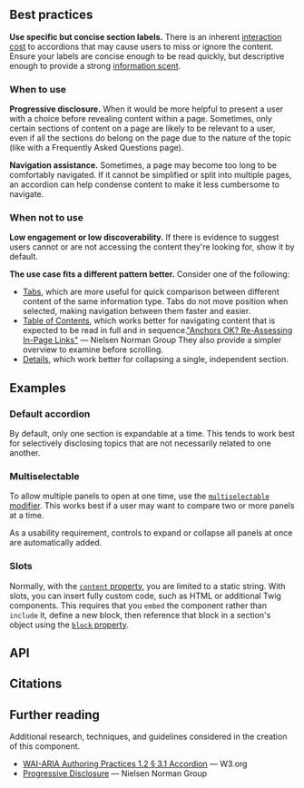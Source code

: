 <!--lead
  An accordion is a group of sections collapsed under headers. Users can expand a section by tapping or clicking the header.
lead-->

## Best practices

**Use specific but concise section labels.** There is an inherent [interaction cost](https://www.nngroup.com/articles/interaction-cost-definition/ "Interaction Cost - Nielsen Norman Group") to accordions that may cause users to miss or ignore the content. Ensure your labels are concise enough to be read quickly, but descriptive enough to provide a strong [information scent](https://www.nngroup.com/articles/information-scent/).

### When to use

**Progressive disclosure.** When it would be more helpful to present a user with a choice before revealing content within a page. Sometimes, only certain sections of content on a page are likely to be relevant to a user, even if all the sections do belong on the page due to the nature of the topic (like with a Frequently Asked Questions page).

**Navigation assistance.** Sometimes, a page may become too long to be comfortably navigated. If it cannot be simplified or split into multiple pages, an accordion can help condense content to make it less cumbersome to navigate.

### When not to use

**Low engagement or low discoverability.** If there is evidence to suggest users cannot or are not accessing the content they're looking for, show it by default.

**The use case fits a different pattern better.** Consider one of the following:

* [Tabs](/components/tabs), which are more useful for quick comparison between different content of the same information type. Tabs do not move position when selected, making navigation between them faster and easier.
* [Table of Contents](/components/table-of-contents), which works better for navigating content that is expected to be read in full and in sequence.<span data-footnote>["Anchors OK? Re-Assessing In-Page Links"](https://www.nngroup.com/articles/in-page-links/) — Nielsen Norman Group</span> They also provide a simpler overview to examine before scrolling.
* [Details](/primitives/details), which work better for collapsing a single, independent section.

## Examples
### Default accordion

By default, only one section is expandable at a time. This tends to work best for selectively disclosing topics that are not necessarily related to one another.

<!--twig
{% embed "@tch/includes/example-box/example-box.html.twig" with {
  transparent_background: true,
  examples: {
    "Twig": '{{ include("@tcds/components/accordion/accordion.html.twig", {
  heading_level: "3",
  sections: [
    {
      heading: "Section 1",
      content: "Lorem ipsum dolor sit amet, consectetur adipiscing elit, sed do eiusmod ...",
    },
    {
      heading: "Section 2",
      content: "Lorem ipsum is simply dummy text of the printing and typesetting industry ...",
    },
    {
      heading: "Section 3",
      content: "Contrary to popular belief, lorem ipsum is not simply random text. It has ...",
    },
  ],
}) }}',
    "HTML": '<div class="Accordion" data-component="Accordion">
  <section class="Accordion__section">
    <h3 class="Accordion__heading">
      <button data-component-part="panel-toggle" class="Accordion__button" id="section-1-button" aria-controls="section-1-panel">
        Section 1\n
        <span class="Icon Accordion__icon">
          <!-- Icon code copied from src/tcds/icons/chevron-down.svg --\>
          <svg xmlns="http://www.w3.org/2000/svg" viewBox="0 0 24 24" fill="none" stroke="currentColor" stroke-width="3" stroke-linecap="square">
            <path d="M6 9l6 6 6-6"/>
          </svg>
        </span>
      </button>
    </h3>\n
    <div data-component-part="panel" class="Accordion__panel" id="section-1-panel" aria-labelledby="section-1-button">
      <div class="Accordion__content">
        Lorem ipsum dolor sit amet, consectetur adipiscing elit, sed do eiusmod ...
      </div>
    </div>
  </section>\n
  <section class="Accordion__section">
    <h3 class="Accordion__heading">
      <button data-component-part="panel-toggle" class="Accordion__button" id="section-2-button" aria-controls="section-2-panel">
        Section 2\n
        <span class="Icon Accordion__icon">
          <!-- Icon code copied from src/tcds/icons/chevron-down.svg --\>
          <svg xmlns="http://www.w3.org/2000/svg" viewBox="0 0 24 24" fill="none" stroke="currentColor" stroke-width="3" stroke-linecap="square">
            <path d="M6 9l6 6 6-6"/>
          </svg>
        </span>
      </button>
    </h3>\n
    <div data-component-part="panel" class="Accordion__panel" id="section-2-panel" aria-labelledby="section-2-button">
      <div class="Accordion__content">
        Lorem ipsum is simply dummy text of the printing and typesetting industry ...
      </div>
    </div>
  </section>\n
  <section class="Accordion__section">
    <h3 class="Accordion__heading">
      <button data-component-part="panel-toggle" class="Accordion__button" id="section-3-button" aria-controls="section-3-panel">
        Section 3\n
        <span class="Icon Accordion__icon">
          <!-- Icon code copied from src/tcds/icons/chevron-down.svg --\>
          <svg xmlns="http://www.w3.org/2000/svg" viewBox="0 0 24 24" fill="none" stroke="currentColor" stroke-width="3" stroke-linecap="square">
            <path d="M6 9l6 6 6-6"/>
          </svg>
        </span>
      </button>
    </h3>\n
    <div data-component-part="panel" class="Accordion__panel" id="section-3-panel" aria-labelledby="section-3-button">
      <div class="Accordion__content">
        Contrary to popular belief, lorem ipsum is not simply random text. It has ...
      </div>
    </div>
  </section>
</div>',
  },
} %}
  {% block result %}
    {{ include("@tcds/components/accordion/accordion.html.twig", {
      sections: [
        {
          heading: "Section 1",
          content: "Lorem ipsum dolor sit amet, consectetur adipiscing elit, sed do eiusmod tempor incididunt ut labore et dolore magna aliqua. Ut enim ad minim veniam, quis nostrud exercitation ullamco laboris nisi ut aliquip ex ea commodo consequat.",
        },
        {
          heading: "Section 2",
          content: "Lorem ipsum is simply dummy text of the printing and typesetting industry. Lorem ipsum has been the industry's standard dummy text ever since the 1500s, when an unknown printer took a galley of type and scrambled it to make a type specimen book.",
        },
        {
          heading: "Section 3",
          content: "Contrary to popular belief, Lorem Ipsum is not simply random text. It has roots in a piece of classical Latin literature from 45 BC, making it over 2000 years old.",
        },
      ],
    }) }}
  {% endblock %}
{% endembed %}
twig-->

### Multiselectable

To allow multiple panels to open at one time, use the [`multiselectable` modifier](#modifiers-property). This works best if a user may want to compare two or more panels at a time.

As a usability requirement, controls to expand or collapse all panels at once are automatically added.

<!--twig
{% embed "@tch/includes/example-box/example-box.html.twig" with {
  transparent_background: true,
  examples: {
    "Twig": '{{ include("@tcds/components/accordion/accordion.html.twig", {
  heading_level: "3",
  modifiers: ["multiselectable"],
  sections: [
    {
      heading: "Multiselectable section 1",
      content: "Lorem ipsum dolor sit amet, consectetur adipiscing elit, sed do eiusmod ...",
    },
    {
      heading: "Multiselectable section 2",
      content: "Lorem ipsum is simply dummy text of the printing and typesetting industry ...",
    },
    {
      heading: "Multiselectable section 3",
      content: "Contrary to popular belief, lorem ipsum is not simply random text. It has ...",
    },
  ],
}) }}',
    "HTML": '<div class="Accordion Accordion--multiselectable" data-component="Accordion">
  <ul class="Accordion__controls" aria-label="Accordion controls">
    <li><button data-component-part="expand-all" class="Accordion__control Button Button--small Button--ghost Button--round">expand all</button></li>
    <li><button data-component-part="collapse-all" class="Accordion__control Button Button--small Button--ghost Button--round">collapse all</button></li>
  </ul>\n
  <section class="Accordion__section">
    <h3 class="Accordion__heading">
      <button data-component-part="panel-toggle" class="Accordion__button" id="multiselectable-section-1-button" aria-controls="multiselectable-section-1-panel">
        Multiselectable section 1\n
        <span class="Icon Accordion__icon">
          <!-- Icon code copied from src/tcds/icons/chevron-down.svg --\>
          <svg xmlns="http://www.w3.org/2000/svg" viewBox="0 0 24 24" fill="none" stroke="currentColor" stroke-width="3" stroke-linecap="square">
            <path d="M6 9l6 6 6-6"/>
          </svg>
        </span>
      </button>
    </h3>\n
    <div data-component-part="panel" class="Accordion__panel" id="multiselectable-section-1-panel" aria-labelledby="multiselectable-section-1-button">
      <div class="Accordion__content">
        Lorem ipsum dolor sit amet, consectetur adipiscing elit, sed do eiusmod ...
      </div>
    </div>
  </section>\n
  <section class="Accordion__section">
    <h3 class="Accordion__heading">
      <button data-component-part="panel-toggle" class="Accordion__button" id="multiselectable-section-2-button" aria-controls="multiselectable-section-2-panel">
        Multiselectable section 2\n
        <span class="Icon Accordion__icon">
          <!-- Icon code copied from src/tcds/icons/chevron-down.svg --\>
          <svg xmlns="http://www.w3.org/2000/svg" viewBox="0 0 24 24" fill="none" stroke="currentColor" stroke-width="3" stroke-linecap="square">
            <path d="M6 9l6 6 6-6"/>
          </svg>
        </span>
      </button>
    </h3>\n
    <div data-component-part="panel" class="Accordion__panel" id="multiselectable-section-2-panel" aria-labelledby="multiselectable-section-2-button">
      <div class="Accordion__content">
        Lorem ipsum is simply dummy text of the printing and typesetting industry ...
      </div>
    </div>
  </section>\n
  <section class="Accordion__section">
    <h3 class="Accordion__heading">
      <button data-component-part="panel-toggle" class="Accordion__button" id="multiselectable-section-3-button" aria-controls="multiselectable-section-3-panel">
        Multiselectable section 3\n
        <span class="Icon Accordion__icon">
          <!-- Icon code copied from src/tcds/icons/chevron-down.svg --\>
          <svg xmlns="http://www.w3.org/2000/svg" viewBox="0 0 24 24" fill="none" stroke="currentColor" stroke-width="3" stroke-linecap="square">
            <path d="M6 9l6 6 6-6"/>
          </svg>
        </span>
      </button>
    </h3>\n
    <div data-component-part="panel" class="Accordion__panel" id="multiselectable-section-3-panel" aria-labelledby="multiselectable-section-3-button">
      <div class="Accordion__content">
        Contrary to popular belief, lorem ipsum is not simply random text. It has ...
      </div>
    </div>
  </section>
</div>',
  },
} %}
  {% block result %}
    {{ include("@tcds/components/accordion/accordion.html.twig", {
      modifiers: ["multiselectable"],
      sections: [
        {
          heading: "Multiselectable section 1",
          content: "Lorem ipsum dolor sit amet, consectetur adipiscing elit, sed do eiusmod tempor incididunt ut labore et dolore magna aliqua. Ut enim ad minim veniam, quis nostrud exercitation ullamco laboris nisi ut aliquip ex ea commodo consequat.",
        },
        {
          heading: "Multiselectable section 2",
          content: "Lorem ipsum is simply dummy text of the printing and typesetting industry. Lorem ipsum has been the industry's standard dummy text ever since the 1500s, when an unknown printer took a galley of type and scrambled it to make a type specimen book.",
        },
        {
          heading: "Multiselectable section 3",
          content: "Contrary to popular belief, Lorem Ipsum is not simply random text. It has roots in a piece of classical Latin literature from 45 BC, making it over 2000 years old.",
        },
      ],
    }) }}
  {% endblock %}
{% endembed %}
twig-->

### Slots

Normally, with the [`content` property](#sections-content-property), you are limited to a static string. With slots, you can insert fully custom code, such as HTML or additional Twig components. This requires that you `embed` the component rather than `include` it, define a new block, then reference that block in a section's object using the [`block` property](#sections-block-property).

<!--twig
{% embed "@tch/includes/example-box/example-box.html.twig" with {
  transparent_background: true,
  examples: {
    "Twig": '{% embed "@tcds/components/accordion/accordion.html.twig" with {
  heading_level: "3",
  sections: [
    {
      heading: "Slot example 1",
      block: "content_1",
    },
    {
      heading: "Slot example 2",
      content: "With the content property, you are restricted to a plain text string.",
    },
  ],
} %}
  {% block content_1 %}
    With slots, you can <strong>insert custom code</strong>. You can use additional components, or <em>plain HTML</em>.
  {% endblock %}
{% endembed %}',
    "HTML": '<div class="Accordion" data-component="Accordion">
  <section class="Accordion__section">
    <h3 class="Accordion__heading">
      <button data-component-part="panel-toggle" class="Accordion__button" id="slot-example-1-button" aria-controls="slot-example-1-panel">
        Slot example 1\n
        <span class="Icon Accordion__icon">
          <!-- Icon code copied from src/tcds/icons/chevron-down.svg --\>
          <svg xmlns="http://www.w3.org/2000/svg" viewBox="0 0 24 24" fill="none" stroke="currentColor" stroke-width="3" stroke-linecap="square">
            <path d="M6 9l6 6 6-6"/>
          </svg>
        </span>
      </button>
    </h3>\n
    <div data-component-part="panel" class="Accordion__panel" id="slot-example-1-panel" aria-labelledby="slot-example-1-button">
      <div class="Accordion__content">
        With slots, you can <strong>insert custom code</strong>. You can use additional components, or <em>plain HTML</em>.
      </div>
    </div>
  </section>\n
  <section class="Accordion__section">
    <h3 class="Accordion__heading">
      <button data-component-part="panel-toggle" class="Accordion__button" id="slot-example-2-button" aria-controls="slot-example-2-panel">
        Slot example 2\n
        <span class="Icon Accordion__icon">
          <!-- Icon code copied from src/tcds/icons/chevron-down.svg --\>
          <svg xmlns="http://www.w3.org/2000/svg" viewBox="0 0 24 24" fill="none" stroke="currentColor" stroke-width="3" stroke-linecap="square">
            <path d="M6 9l6 6 6-6"/>
          </svg>
        </span>
      </button>
    </h3>\n
    <div data-component-part="panel" class="Accordion__panel" id="slot-example-2-panel" aria-labelledby="slot-example-2-button">
      <div class="Accordion__content">
        With the content property, you are restricted to a plain text string.
      </div>
    </div>
  </section>
</div>',
  },
} %}
  {% block result %}
    {% embed "@tcds/components/accordion/accordion.html.twig" with {
      sections: [
        {
          heading: "Slot example 1",
          block: "content_1",
        },
        {
          heading: "Slot example 2",
          content: "With the content property, you are restricted to a plain text string.",
        },
      ],
    } %}
      {% block content_1 %}
        With slots, you can <strong>insert custom code</strong>. You can use additional components, or <em>plain HTML</em>.
      {% endblock %}
    {% endembed %}
  {% endblock %}
{% endembed %}
twig-->

## API

<!--twig
{{ include("@tch/includes/api-table/api-table.html.twig", {
  properties: {
    specific: [
      {
        name: "heading_level",
        value: "2–6",
        type: "string",
        description: "The <a href='https://developer.mozilla.org/en-US/docs/Web/HTML/Element/Heading_Elements' title='<h1>–<h6>: The HTML Section Heading elements'>HTML heading level</a> of the panel toggle buttons. Not strictly required, but recommended to preserve the accordion content's place in the overall document outline.",
        required: "no",
      },
      {
        name: "sections",
        value: "—",
        type: "array",
        description: "An array of objects containing information for an accordion section.",
        required: "yes",
      },
      {
        name: "sections[].heading",
        value: "—",
        type: "string",
        description: "The heading of the accordion section.",
        required: "yes",
      },
      {
        name: "sections[].content",
        value: "—",
        type: "string",
        description: "The plain text content of the accordion section. Only required if the <code>block</code> property is not used.",
        required: "no",
      },
      {
        name: "sections[].block",
        value: "—",
        type: "string",
        description: "The name of a custom block used as a content slot (must be used with an <code>embed</code>, see <a href='#slots'>&sect; Slots</a>). Only required if the <code>content</code> property is not used.",
        required: "no",
      },
    ],
    global: [
      {
        name: "modifiers",
        value: "<ul>
          <li><code>multiselectable</code></li>
        </ul>",
        type: "array",
        description: "Modifiers specific to the accordion component.",
        required: "no",
      },
      {
        name: "custom_classes",
        value: "—",
        type: "array",
        description: "Custom classes to add to the component's root element. This may be useful for adding global utilities or custom modifiers.",
        required: "no",
      },
      {
        name: "custom_attributes",
        value: "—",
        type: "array",
        description: "Custom attributes to add to the component's root element. This may be useful for adding custom JavaScript hooks.",
        required: "no",
      },
    ],
  }
}) }}
twig-->

## Citations
<!--twig {{ include("@tch/components/footnotes/footnotes.html.twig") }} twig-->

## Further reading

Additional research, techniques, and guidelines considered in the creation of this component.

* [WAI-ARIA Authoring Practices 1.2 &sect; 3.1 Accordion](https://www.w3.org/TR/wai-aria-practices-1.2/#accordion) — W3.org
* [Progressive Disclosure](https://www.nngroup.com/articles/progressive-disclosure/) — Nielsen Norman Group

<!--
* https://www.nngroup.com/articles/accordion-icons/ 
* https://www.nngroup.com/articles/accordions-complex-content/
* https://www.nngroup.com/articles/auto-forwarding/
* https://www.nngroup.com/articles/progressive-disclosure/
* https://www.nngroup.com/articles/timing-exposing-content/
* https://www.nngroup.com/articles/in-page-links/ &sect; Accordions vs in-page links
* https://www.nngroup.com/articles/mobile-accordions/
* https://inclusive-components.design/collapsible-sections/
* https://designsystem.digital.gov/components/accordion/
* https://design-system.service.gov.uk/components/accordion/
* https://www.sarasoueidan.com/blog/accordion-markup/
* https://www.scottohara.me/blog/2017/10/25/accordion-release.html
* https://www.hassellinclusion.com/blog/accessible-accordion-pattern/
* https://www.carbondesignsystem.com/components/accordion/usage/
* https://www.smashingmagazine.com/2017/06/designing-perfect-accordion-checklist/
-->

<!--
/**
 * @todo URL hash mechanism - https://inclusive-components.design/collapsible-sections/
 * @todo Test mobile experience. Possibly make open accordion heading sticky, and possibly scroll the accordion heading to the top of the viewport on activation?
 */
-->